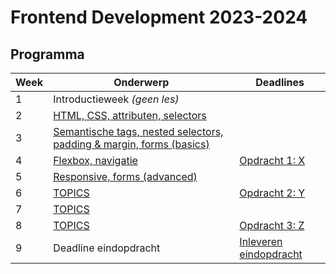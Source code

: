 # Frontend Development 2023-2024


## Programma

| Week | Onderwerp                                                                          | Deadlines                                            | 
|------|------------------------------------------------------------------------------------|------------------------------------------------------|
| 1 | Introductieweek *(geen les)*                                                       |                                                      |
| 2 | [HTML, CSS, attributen, selectors](./week2.md)                                     |                                                      |
| 3 | [Semantische tags, nested selectors, padding & margin, forms (basics)](./week3.md) |                                                      | 
| 4 | [Flexbox, navigatie](./week4.md)                                                   | [Opdracht 1: X](https://feedbackfruits.com)          | 
| 5 | [Responsive, forms (advanced)](./week5.md)                                         |                                                      | 
| 6 | [TOPICS](./week6.md)                                                               | [Opdracht 2: Y](https://feedbackfruits.com)          | 
| 7 | [TOPICS](./week7.md)                                                               |                                                      | 
| 8 | [TOPICS](./week8.md)                                                               | [Opdracht 3: Z](https://feedbackfruits.com)          | 
| 9 | Deadline eindopdracht                                                              | [Inleveren eindopdracht](https://feedbackfruits.com) | 
